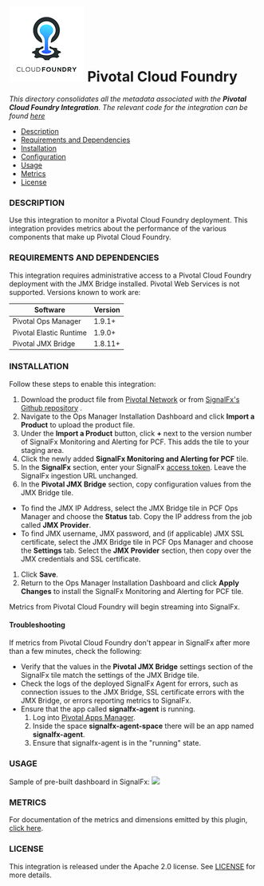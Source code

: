 # ![](././img/integrations_cloudfoundry.png) Pivotal Cloud Foundry

_This directory consolidates all the metadata associated with the **Pivotal Cloud Foundry Integration**. The relevant code for the integration can be found [here](https://github.com/signalfx/cloudfoundry-integration)_

- [Description](#description)
- [Requirements and Dependencies](#requirements-and-dependencies)
- [Installation](#installation)
- [Configuration](#configuration)
- [Usage](#usage)
- [Metrics](#metrics)
- [License](#license)

### DESCRIPTION

Use this integration to monitor a Pivotal Cloud Foundry deployment. This integration provides metrics about the performance of the various components that make up Pivotal Cloud Foundry.

### REQUIREMENTS AND DEPENDENCIES

This integration requires administrative access to a Pivotal Cloud Foundry deployment with the JMX Bridge installed. Pivotal Web Services is not supported. Versions known to work are:

| Software                | Version        |
|-------------------------|----------------|
| Pivotal Ops Manager     |    1.9.1+      |
| Pivotal Elastic Runtime |    1.9.0+      |
| Pivotal JMX Bridge      |    1.8.11+     |

### INSTALLATION

Follow these steps to enable this integration:

1. Download the product file from [Pivotal Network](https://network.pivotal.io/) or from [SignalFx's Github repository](https://github.com/signalfx/cloudfoundry-integration/releases/download/v0.9.0/signalfx-agent-0.9.0.pivotal) .
1. Navigate to the Ops Manager Installation Dashboard and click **Import a Product** to upload the product file. 
1. Under the **Import a Product** button, click **+** next to the version number of SignalFx Monitoring and Alerting for PCF. 
This adds the tile to your staging area.
1. Click the newly added **SignalFx Monitoring and Alerting for PCF** tile.
1. In the **SignalFx** section, enter your SignalFx [access token](http://docs.signalfx.com/en/latest/admin-guide/tokens.html#tokens). Leave the SignalFx ingestion URL unchanged.
1. In the **Pivotal JMX Bridge** section, copy configuration values from the JMX Bridge tile. 
  * To find the JMX IP Address, select the JMX Bridge tile in PCF Ops Manager and choose the **Status** tab. Copy the IP address from the job called **JMX Provider**. 
  * To find JMX username, JMX password, and (if applicable) JMX SSL certificate, select the JMX Bridge tile in PCF Ops Manager and choose the **Settings** tab. Select the **JMX Provider** section, then copy over the JMX credentials and SSL certificate. 
1. Click **Save**.
1. Return to the Ops Manager Installation Dashboard and click **Apply Changes** to install the SignalFx Monitoring and Alerting for PCF tile.

Metrics from Pivotal Cloud Foundry will begin streaming into SignalFx. 

#### Troubleshooting

If metrics from Pivotal Cloud Foundry don't appear in SignalFx after more than a few minutes, check the following:

* Verify that the values in the **Pivotal JMX Bridge** settings section of the SignalFx tile match the settings of the JMX Bridge tile.
* Check the logs of the deployed SignalFx Agent for errors, such as connection issues to the JMX Bridge, SSL certificate errors with the JMX Bridge, or errors reporting metrics to SignalFx. 
* Ensure that the app called **signalfx-agent** is running. 
  1. Log into [Pivotal Apps Manager](https://docs.pivotal.io/pivotalcf/1-9/customizing/console-login.html). 
  1. Inside the space **signalfx-agent-space** there will be an app named **signalfx-agent**. 
  1. Ensure that signalfx-agent is in the "running" state. 

### USAGE

Sample of pre-built dashboard in SignalFx:
![](././img/example_dashboard.png)

### METRICS

For documentation of the metrics and dimensions emitted by this plugin, [click here](././docs).

### LICENSE

This integration is released under the Apache 2.0 license. See [LICENSE](https://github.com/signalfx/collectd-example/blob/master/LICENSE) for more details.
